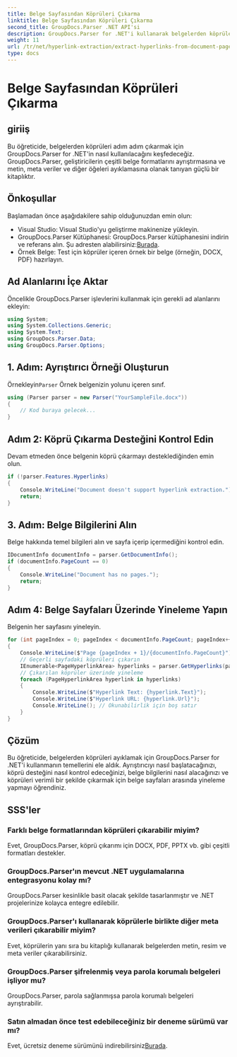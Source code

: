 ```yaml
---
title: Belge Sayfasından Köprüleri Çıkarma
linktitle: Belge Sayfasından Köprüleri Çıkarma
second_title: GroupDocs.Parser .NET API'si
description: GroupDocs.Parser for .NET'i kullanarak belgelerden köprüleri nasıl çıkaracağınızı öğrenin. C#'ta köprü çıkarma için adım adım kılavuz.
weight: 11
url: /tr/net/hyperlink-extraction/extract-hyperlinks-from-document-page/
type: docs
---
```

# Belge Sayfasından Köprüleri Çıkarma

## giriiş
Bu öğreticide, belgelerden köprüleri adım adım çıkarmak için GroupDocs.Parser for .NET'in nasıl kullanılacağını keşfedeceğiz. GroupDocs.Parser, geliştiricilerin çeşitli belge formatlarını ayrıştırmasına ve metin, meta veriler ve diğer öğeleri ayıklamasına olanak tanıyan güçlü bir kitaplıktır.
## Önkoşullar
Başlamadan önce aşağıdakilere sahip olduğunuzdan emin olun:
- Visual Studio: Visual Studio'yu geliştirme makinenize yükleyin.
-  GroupDocs.Parser Kütüphanesi: GroupDocs.Parser kütüphanesini indirin ve referans alın. Şu adresten alabilirsiniz:[Burada](https://releases.groupdocs.com/parser/net/).
- Örnek Belge: Test için köprüler içeren örnek bir belge (örneğin, DOCX, PDF) hazırlayın.

## Ad Alanlarını İçe Aktar
Öncelikle GroupDocs.Parser işlevlerini kullanmak için gerekli ad alanlarını ekleyin:
```csharp
using System;
using System.Collections.Generic;
using System.Text;
using GroupDocs.Parser.Data;
using GroupDocs.Parser.Options;
```
## 1. Adım: Ayrıştırıcı Örneği Oluşturun
 Örnekleyin`Parser` Örnek belgenizin yolunu içeren sınıf.
```csharp
using (Parser parser = new Parser("YourSampleFile.docx"))
{
    // Kod buraya gelecek...
}
```
## Adım 2: Köprü Çıkarma Desteğini Kontrol Edin
Devam etmeden önce belgenin köprü çıkarmayı desteklediğinden emin olun.
```csharp
if (!parser.Features.Hyperlinks)
{
    Console.WriteLine("Document doesn't support hyperlink extraction.");
    return;
}
```
## 3. Adım: Belge Bilgilerini Alın
Belge hakkında temel bilgileri alın ve sayfa içerip içermediğini kontrol edin.
```csharp
IDocumentInfo documentInfo = parser.GetDocumentInfo();
if (documentInfo.PageCount == 0)
{
    Console.WriteLine("Document has no pages.");
    return;
}
```
## Adım 4: Belge Sayfaları Üzerinde Yineleme Yapın
Belgenin her sayfasını yineleyin.
```csharp
for (int pageIndex = 0; pageIndex < documentInfo.PageCount; pageIndex++)
{
    Console.WriteLine($"Page {pageIndex + 1}/{documentInfo.PageCount}");
    // Geçerli sayfadaki köprüleri çıkarın
    IEnumerable<PageHyperlinkArea> hyperlinks = parser.GetHyperlinks(pageIndex);
    // Çıkarılan köprüler üzerinde yineleme
    foreach (PageHyperlinkArea hyperlink in hyperlinks)
    {
        Console.WriteLine($"Hyperlink Text: {hyperlink.Text}");
        Console.WriteLine($"Hyperlink URL: {hyperlink.Url}");
        Console.WriteLine(); // Okunabilirlik için boş satır
    }
}
```

## Çözüm
Bu öğreticide, belgelerden köprüleri ayıklamak için GroupDocs.Parser for .NET'i kullanmanın temellerini ele aldık. Ayrıştırıcıyı nasıl başlatacağınızı, köprü desteğini nasıl kontrol edeceğinizi, belge bilgilerini nasıl alacağınızı ve köprüleri verimli bir şekilde çıkarmak için belge sayfaları arasında yineleme yapmayı öğrendiniz.

## SSS'ler
### Farklı belge formatlarından köprüleri çıkarabilir miyim?
Evet, GroupDocs.Parser, köprü çıkarımı için DOCX, PDF, PPTX vb. gibi çeşitli formatları destekler.
### GroupDocs.Parser'ın mevcut .NET uygulamalarına entegrasyonu kolay mı?
GroupDocs.Parser kesinlikle basit olacak şekilde tasarlanmıştır ve .NET projelerinize kolayca entegre edilebilir.
### GroupDocs.Parser'ı kullanarak köprülerle birlikte diğer meta verileri çıkarabilir miyim?
Evet, köprülerin yanı sıra bu kitaplığı kullanarak belgelerden metin, resim ve meta veriler çıkarabilirsiniz.
### GroupDocs.Parser şifrelenmiş veya parola korumalı belgeleri işliyor mu?
GroupDocs.Parser, parola sağlanmışsa parola korumalı belgeleri ayrıştırabilir.
### Satın almadan önce test edebileceğiniz bir deneme sürümü var mı?
 Evet, ücretsiz deneme sürümünü indirebilirsiniz[Burada](https://releases.groupdocs.com/).